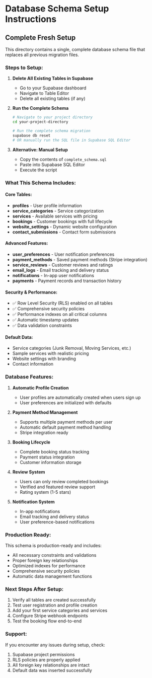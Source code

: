 # Database Schema Setup Instructions

## Complete Fresh Setup

This directory contains a single, complete database schema file that replaces all previous migration files.

### Steps to Setup:

1. **Delete All Existing Tables in Supabase**
   - Go to your Supabase dashboard
   - Navigate to Table Editor
   - Delete all existing tables (if any)

2. **Run the Complete Schema**
   ```bash
   # Navigate to your project directory
   cd your-project-directory
   
   # Run the complete schema migration
   supabase db reset
   # OR manually run the SQL file in Supabase SQL Editor
   ```

3. **Alternative: Manual Setup**
   - Copy the contents of `complete_schema.sql`
   - Paste into Supabase SQL Editor
   - Execute the script

### What This Schema Includes:

#### Core Tables:
- **profiles** - User profile information
- **service_categories** - Service categorization
- **services** - Available services with pricing
- **bookings** - Customer bookings with full lifecycle
- **website_settings** - Dynamic website configuration
- **contact_submissions** - Contact form submissions

#### Advanced Features:
- **user_preferences** - User notification preferences
- **payment_methods** - Saved payment methods (Stripe integration)
- **service_reviews** - Customer reviews and ratings
- **email_logs** - Email tracking and delivery status
- **notifications** - In-app user notifications
- **payments** - Payment records and transaction history

#### Security & Performance:
- ✅ Row Level Security (RLS) enabled on all tables
- ✅ Comprehensive security policies
- ✅ Performance indexes on all critical columns
- ✅ Automatic timestamp updates
- ✅ Data validation constraints

#### Default Data:
- Service categories (Junk Removal, Moving Services, etc.)
- Sample services with realistic pricing
- Website settings with branding
- Contact information

### Database Features:

1. **Automatic Profile Creation**
   - User profiles are automatically created when users sign up
   - User preferences are initialized with defaults

2. **Payment Method Management**
   - Supports multiple payment methods per user
   - Automatic default payment method handling
   - Stripe integration ready

3. **Booking Lifecycle**
   - Complete booking status tracking
   - Payment status integration
   - Customer information storage

4. **Review System**
   - Users can only review completed bookings
   - Verified and featured review support
   - Rating system (1-5 stars)

5. **Notification System**
   - In-app notifications
   - Email tracking and delivery status
   - User preference-based notifications

### Production Ready:
This schema is production-ready and includes:
- All necessary constraints and validations
- Proper foreign key relationships
- Optimized indexes for performance
- Comprehensive security policies
- Automatic data management functions

### Next Steps After Setup:
1. Verify all tables are created successfully
2. Test user registration and profile creation
3. Add your first service categories and services
4. Configure Stripe webhook endpoints
5. Test the booking flow end-to-end

### Support:
If you encounter any issues during setup, check:
1. Supabase project permissions
2. RLS policies are properly applied
3. All foreign key relationships are intact
4. Default data was inserted successfully